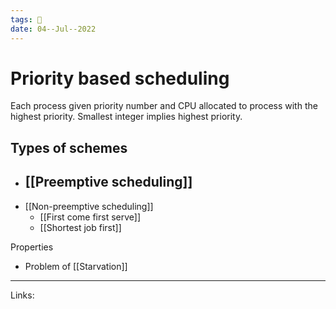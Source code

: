 ```yaml
---
tags: 🌱
date: 04--Jul--2022
---
```


# Priority based scheduling

Each process given priority number and CPU allocated to process with the highest priority. Smallest integer implies highest priority.

## Types of schemes
- [[Preemptive scheduling]]
    - 
- [[Non-preemptive scheduling]]
    - [[First come first serve]]
    - [[Shortest job first]]

Properties
- Problem of [[Starvation]]

---
Links: 